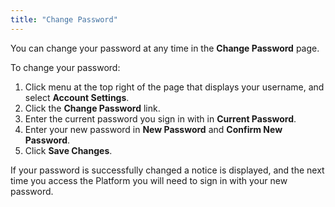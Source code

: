 ```yaml
---
title: "Change Password" 
---
```


You can change your password at any time in the **Change Password** page.<!--more-->

To change your password:

1. Click menu at the top right of the page that displays your username, and select **Account Settings**.
2. Click the **Change Password** link.
3. Enter the current password you sign in with in **Current Password**.
4. Enter your new password in **New Password** and **Confirm New Password**.
5. Click **Save Changes**. 

If your password is successfully changed a notice is displayed, and the next time you access the Platform you will need to sign in with your new password.
